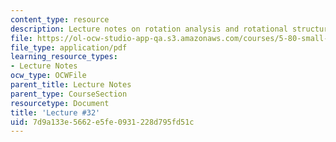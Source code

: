 ```yaml
---
content_type: resource
description: Lecture notes on rotation analysis and rotational structure.
file: https://ol-ocw-studio-app-qa.s3.amazonaws.com/courses/5-80-small-molecule-spectroscopy-and-dynamics-fall-2008/7d9a133e5662e5fe0931228d795fd51c_32_580ln_fa08.pdf
file_type: application/pdf
learning_resource_types:
- Lecture Notes
ocw_type: OCWFile
parent_title: Lecture Notes
parent_type: CourseSection
resourcetype: Document
title: 'Lecture #32'
uid: 7d9a133e-5662-e5fe-0931-228d795fd51c
---
```

